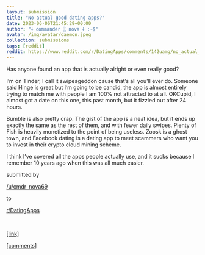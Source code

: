 ```yaml
---
layout: submission
title: "No actual good dating apps?"
date: 2023-06-06T21:45:29+00:00
author: "⸸ commander ░ nova ⸸ :~$"
avatar: /img/avatar/daemon.jpeg
collection: submissions
tags: [reddit]
reddit: https://www.reddit.com/r/DatingApps/comments/142uamg/no_actual_good_dating_apps/
---
```


<p><div class="md">
<p>Has anyone found an app that is actually alright or even really good?</p> <p>I’m on Tinder, I call it swipeageddon cause that’s all you’ll ever do. Someone said Hinge is great but I’m going to be candid, the app is almost entirely trying to match me with people I am 100% not attracted to at all. OKCupid, I almost got a date on this one, this past month, but it fizzled out after 24 hours. </p> <p>Bumble is also pretty crap. The gist of the app is a neat idea, but it ends up exactly the same as the rest of them, and with fewer daily swipes. Plenty of Fish is heavily monetized to the point of being useless. Zoosk is a ghost town, and Facebook dating is a dating app to meet scammers who want you to invest in their crypto cloud mining scheme.</p> <p>I think I’ve covered all the apps people actually use, and it sucks because I remember 10 years ago when this was all much easier.</p> </div></p><p></p><p><!-- SC_ON --></p><p>submitted by</p><p><a href="https://www.reddit.com/user/cmdr_nova69" target="_blank"> /u/cmdr_nova69 </a></p><p>to</p><p><a href="https://www.reddit.com/r/DatingApps/" target="_blank"> r/DatingApps </a></p><p></p><p><br></p><p></p><p><span><a href="https://www.reddit.com/r/DatingApps/comments/142uamg/no_actual_good_dating_apps/" target="_blank">[link]</a></span></p><p></p><p><span><a href="https://www.reddit.com/r/DatingApps/comments/142uamg/no_actual_good_dating_apps/" target="_blank">[comments]</a></span></p>

